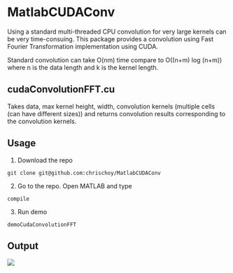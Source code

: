 MatlabCUDAConv
==============

Using a standard multi-threaded CPU convolution for very large kernels can be very time-consuing. This package provides a convolution using Fast Fourier Transformation implementation using CUDA.

Standard convolution can take O(nm) time compare to O((n+m) log (n+m)) where n is the data length and k is the kernel length.

## cudaConvolutionFFT.cu

Takes data, max kernel height, width, convolution kernels (multiple cells (can have different sizes)) and returns convolution results corresponding to the convolution kernels.


## Usage

1. Download the repo

```
git clone git@github.com:chrischoy/MatlabCUDAConv
```

2. Go to the repo. Open MATLAB and type

```
compile
```

3. Run demo


```
demoCudaConvolutionFFT
```

## Output

![](https://dl.dropboxusercontent.com/u/57360783/cudafft_matlabfft_conv.png)
